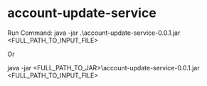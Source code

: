 # account-update-service


Run Command:
java -jar .\account-update-service-0.0.1.jar <FULL_PATH_TO_INPUT_FILE>

Or

java -jar <FULL_PATH_TO_JAR>\account-update-service-0.0.1.jar <FULL_PATH_TO_INPUT_FILE>
